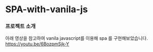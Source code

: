 # SPA-with-vanila-js

### 프로젝트 소개
아래 영상을 참고하여 vanila javascript를 이용해 spa 를 구현해보았습니다.
https://youtu.be/6BozpmSjk-Y  
